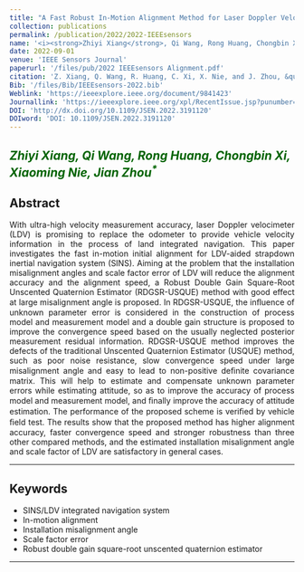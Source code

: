 ```yaml
---
title: "A Fast Robust In-Motion Alignment Method for Laser Doppler Velocimeter-Aided Strapdown Inertial Navigation System"
collection: publications
permalink: /publication/2022/2022-IEEEsensors
name: '<i><strong>Zhiyi Xiang</strong>, Qi Wang, Rong Huang, Chongbin Xi, Xiaoming Nie, Jian Zhou<sup>*</sup></i>'
date: 2022-09-01
venue: 'IEEE Sensors Journal'
paperurl: '/files/pub/2022 IEEEsensors Alignment.pdf'
citation: 'Z. Xiang, Q. Wang, R. Huang, C. Xi, X. Nie, and J. Zhou, &quot;A Fast Robust In-Motion Alignment Method for Laser Doppler Velocimeter-Aided Strapdown Inertial Navigation System,&quot; <i>IEEE. Sensors. J</i>, vol. 22, no. 17, p. 17254-17265, Sep. 2022.'
Bib: '/files/Bib/IEEEsensors-2022.bib'
Weblink: 'https://ieeexplore.ieee.org/document/9841423'
Journallink: 'https://ieeexplore.ieee.org/xpl/RecentIssue.jsp?punumber=7361'
DOI: 'http://dx.doi.org/10.1109/JSEN.2022.3191120'
DOIword: 'DOI: 10.1109/JSEN.2022.3191120'
---
```


<font color="#006400"><i><strong>Zhiyi Xiang</strong>, Qi Wang, Rong Huang, Chongbin Xi, Xiaoming Nie, Jian Zhou<sup>*</sup></i></font>
------

**Abstract**
------
<p style="text-align:justify; text-justify:inter-ideograph;">
With ultra-high velocity measurement accuracy, laser Doppler velocimeter (LDV) is promising to replace the odometer to provide vehicle velocity information in the process of land integrated navigation. This paper investigates the fast in-motion initial alignment for LDV-aided strapdown inertial navigation system (SINS). Aiming at the problem that the installation misalignment angles and scale factor error of LDV will reduce the alignment accuracy and the alignment speed, a Robust Double Gain Square-Root Unscented Quaternion Estimator (RDGSR-USQUE) method with good effect at large misalignment angle is proposed. In RDGSR-USQUE, the inﬂuence of unknown parameter error is considered in the construction of process model and measurement model and a double gain structure is proposed to improve the convergence speed based on the usually neglected posterior measurement residual information. RDGSR-USQUE method improves the defects of the traditional Unscented Quaternion Estimator (USQUE) method, such as poor noise resistance, slow convergence speed under large misalignment angle and easy to lead to non-positive deﬁnite covariance matrix. This will help to estimate and compensate unknown parameter errors while estimating attitude, so as to improve the accuracy of process model and measurement model, and ﬁnally improve the accuracy of attitude estimation. The performance of the proposed scheme is veriﬁed by vehicle ﬁeld test. The results show that the proposed method has higher alignment accuracy, faster convergence speed and stronger robustness than three other compared methods, and the estimated installation misalignment angle and scale factor of LDV are satisfactory in general cases.
</p>

------

**Keywords**
------
- SINS/LDV integrated navigation system
- In-motion alignment
- Installation misalignment angle
- Scale factor error
- Robust double gain square-root unscented quaternion estimator

------